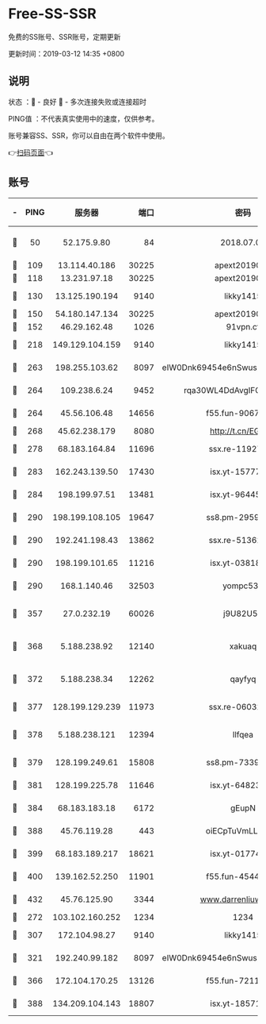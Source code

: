# Free-SS-SSR

免费的SS账号、SSR账号，定期更新

更新时间：2019-03-12 14:35 +0800

## 说明

状态     ：🙂 - 良好 🙁 - 多次连接失败或连接超时

PING值   ：不代表真实使用中的速度，仅供参考。

账号兼容SS、SSR，你可以自由在两个软件中使用。

👉[扫码页面](https://liesauer.github.io/Free-SS-SSR/)👈

## 账号

|-|PING|服务器|端口|密码|加密方式|区域|
|:----:|:----:|:-----:|-----:|:----:|:----:|:----:|
|🙂|50|52.175.9.80|84|2018.07.07|chacha20-ietf-poly1305|HK|
|🙂|109|13.114.40.186|30225|apext2019006|chacha20|JP|
|🙂|118|13.231.97.18|30225|apext2019006|chacha20|JP|
|🙂|130|13.125.190.194|9140|likky1415|aes-256-cfb|KR|
|🙂|150|54.180.147.134|30225|apext2019006|chacha20|KR|
|🙂|152|46.29.162.48|1026|91vpn.cf|rc4-md5|RU|
|🙂|218|149.129.104.159|9140|likky1415|aes-256-cfb|HK|
|🙂|263|198.255.103.62|8097|eIW0Dnk69454e6nSwuspv9DmS201tQ0D|aes-256-cfb|US|
|🙂|264|109.238.6.24|9452|rqa30WL4DdAvgIFG6Fs3znzTa|aes-256-cfb|FR|
|🙂|264|45.56.106.48|14656|f55.fun-90673121|aes-256-cfb|US|
|🙂|268|45.62.238.179|8080|http://t.cn/EGJIyrl|rc4-md5|CA|
|🙂|278|68.183.164.84|11696|ssx.re-11927481|aes-256-cfb|US|
|🙂|283|162.243.139.50|17430|isx.yt-15777676|aes-256-cfb|US|
|🙂|284|198.199.97.51|13481|isx.yt-96445521|aes-256-cfb|US|
|🙂|290|198.199.108.105|19647|ss8.pm-29593993|aes-256-cfb|US|
|🙂|290|192.241.198.43|13862|ssx.re-51362067|aes-256-cfb|US|
|🙂|290|198.199.101.65|11216|isx.yt-03818294|aes-256-cfb|US|
|🙂|290|168.1.140.46|32503|yompc535|aes-256-cfb|AU|
|🙂|357|27.0.232.19|60026|j9U82U53|xchacha20-ietf-poly1305|HK|
|🙂|368|5.188.238.92|12140|xakuaq|chacha20-ietf-poly1305|BR|
|🙂|372|5.188.238.34|12262|qayfyq|chacha20-ietf-poly1305|BR|
|🙂|377|128.199.129.239|11973|ssx.re-06032679|aes-256-cfb|SG|
|🙂|378|5.188.238.121|12394|llfqea|chacha20-ietf-poly1305|BR|
|🙂|379|128.199.249.61|15808|ss8.pm-73399565|aes-256-cfb|SG|
|🙂|381|128.199.225.78|11646|isx.yt-64823224|aes-256-cfb|SG|
|🙂|384|68.183.183.18|6172|gEupN|aes-256-cfb|SG|
|🙂|388|45.76.119.28|443|oiECpTuVmLLxk4Ts|aes-256-cfb|AU|
|🙂|399|68.183.189.217|18621|isx.yt-01774283|aes-256-cfb|SG|
|🙂|400|139.162.52.250|11901|f55.fun-45440125|aes-256-cfb|SG|
|🙂|432|45.76.125.90|3344|www.darrenliuwei.com|aes-256-cfb|AU|
|🙂|272|103.102.160.252|1234|1234|rc4-md5|JP|
|🙂|307|172.104.98.27|9140|likky1415|aes-256-cfb|JP|
|🙂|321|192.240.99.182|8097|eIW0Dnk69454e6nSwuspv9DmS201tQ0D|aes-256-cfb|US|
|🙂|366|172.104.170.25|13126|f55.fun-72116969|aes-256-cfb|SG|
|🙂|388|134.209.104.143|18807|isx.yt-18571231|aes-256-cfb|SG|
